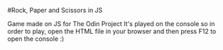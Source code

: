 #Rock, Paper and Scissors in JS

Game made on JS for The Odin Project It's played on the console so in order to play, open the HTML file in your browser and then press F12 to open the console :)
